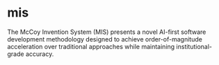 # mis
The McCoy Invention System (MIS) presents a novel AI-first software development methodology designed to achieve order-of-magnitude acceleration over traditional approaches while maintaining institutional-grade accuracy.
